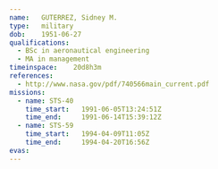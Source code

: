 ```yaml
---
name:	GUTERREZ, Sidney M.
type:	military
dob:	1951-06-27
qualifications:
  - BSc in aeronautical engineering
  - MA in management
timeinspace:	20d8h3m
references:
  - http://www.nasa.gov/pdf/740566main_current.pdf
missions:
  - name: STS-40
    time_start:   1991-06-05T13:24:51Z
    time_end:     1991-06-14T15:39:12Z
  - name: STS-59
    time_start:   1994-04-09T11:05Z
    time_end:     1994-04-20T16:56Z
evas:
---
```

